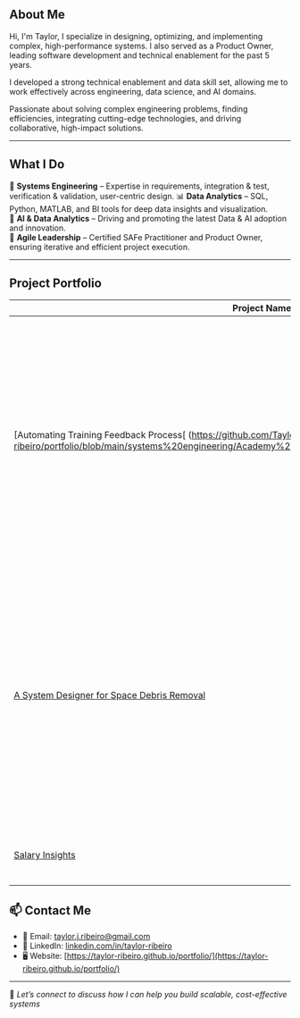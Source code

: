 ## About Me  
Hi, I'm Taylor, I specialize in designing, optimizing, and implementing complex, high-performance systems. I also served as a Product Owner, leading software development and technical enablement for the past 5 years.

I developed a strong technical enablement and data skill set, allowing me to work effectively across engineering, data science, and AI domains.

Passionate about solving complex engineering problems, finding efficiencies, integrating cutting-edge technologies, and driving collaborative, high-impact solutions.

---

## What I Do  
🚀 **Systems Engineering** – Expertise in requirements, integration & test, verification & validation, user-centric design.
📊 **Data Analytics** – SQL, Python, MATLAB, and BI tools for deep data insights and visualization.  
🤖 **AI & Data Analytics** – Driving and promoting the latest Data & AI adoption and innovation.  
📅 **Agile Leadership** – Certified SAFe Practitioner and Product Owner, ensuring iterative and efficient project execution.  

---

## Project Portfolio
| Project Name      | Description                               | Category            | Languages       | Libraries             |
|------------------|-----------------------------------|------------------|--------------|-------------------|
| [Automating Training Feedback Process[ (https://github.com/Taylor-ribeiro/portfolio/blob/main/systems%20engineering/Academy%20Insights%20Presentation%20Feb%202025.pptx)) | Automated training feedback collection by building an AWS-hosted survey app with a Python ETL pipeline (Palantir Foundry), integrating results into Tableau for real-time insights, reducing manual effort by 50%. | Data Engineer / Systems Engineering      | Python        | Streamlit API, Pandas |
| [A System Designer for Space Debris Removal](https://github.com/Taylor-ribeiro/portfolio/blob/main/systems%20engineering/Capstone%20Project.pptx) | A software-based decision-making tool will be needed to aid engineers in designing a system to reduce space debris, resulting in a decrease of satellite loss and hazards for manned flight missions | Systems Engineering      | N/A        | N/A |
| [Salary Insights](https://github.com/Taylor-ribeiro/sample-projects/blob/main/data-science-salaries-analysis.ipynb)  | Analyzing data science salaries trends | Data Analysis      | Python        | Pandas, Matplotlib, seaborn |


## 📫 Contact Me  
- 📧 Email: [taylor.j.ribeiro@gmail.com](mailto:taylor.j.ribeiro@gmail.com)  
- 💼 LinkedIn: [linkedin.com/in/taylor-ribeiro](https://www.linkedin.com/in/taylor-ribeiro)  
- 🖥️ Website: [https://taylor-ribeiro.github.io/portfolio/](https://taylor-ribeiro.github.io/portfolio/) 

---

🚀 *Let’s connect to discuss how I can help you build scalable, cost-effective systems*
